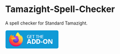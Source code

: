 # Tamazight-Spell-Checker

A spell checker for Standard Tamazight.

[![](get-the-addon.webp)](https://addons.mozilla.org/en-US/firefox/addon/tamazight-dictionary/)
